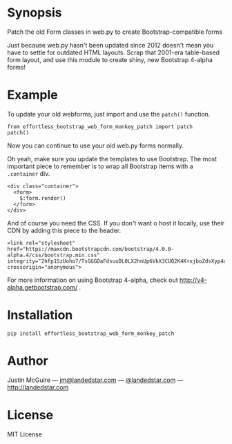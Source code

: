 # Synopsis

Patch the old Form classes in web.py to create Bootstrap-compatible forms

Just because web.py hasn't been updated since 2012 doesn't mean you have to
settle for outdated HTML layouts. Scrap that 2001-era table-based form layout,
and use this module to create shiny, new Bootstrap 4-alpha forms!

# Example

To update your old webforms, just import and use the `patch()` function.

    from effortless_bootstrap_web_form_monkey_patch import patch
    patch()

Now you can continue to use your old web.py forms normally.

Oh yeah, make sure you update the templates to use Bootstrap. The most
important piece to remember is to wrap all Bootstrap items with a `.container`
div.

    <div class="container">
      <form>
        $:form.render()
      </form>
    </div>

And of course you need the CSS. If you don't want o host it locally, use their
CDN by adding this piece to the header.

    <link rel="stylesheet" href="https://maxcdn.bootstrapcdn.com/bootstrap/4.0.0-alpha.4/css/bootstrap.min.css" integrity="2hfp1SzUoho7/TsGGGDaFdsuuDL0LX2hnUp6VkX3CUQ2K4K+xjboZdsXyp4oUHZj" crossorigin="anonymous">

For more information on using Bootstrap 4-alpha, check out http://v4-alpha.getbootstrap.com/ .

# Installation

    pip install effortless_bootstrap_web_form_monkey_patch

# Author

Justin McGuire &mdash; <jm@landedstar.com> &mdash; <a href="https://twitter.com/landedstar">@landedstar.com</a> &mdash; http://landedstar.com

# License

MIT License

